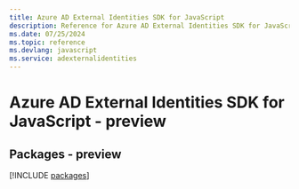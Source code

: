 ```yaml
---
title: Azure AD External Identities SDK for JavaScript
description: Reference for Azure AD External Identities SDK for JavaScript
ms.date: 07/25/2024
ms.topic: reference
ms.devlang: javascript
ms.service: adexternalidentities
---
```

# Azure AD External Identities SDK for JavaScript - preview
## Packages - preview
[!INCLUDE [packages](ad-external-identities-index.md)]